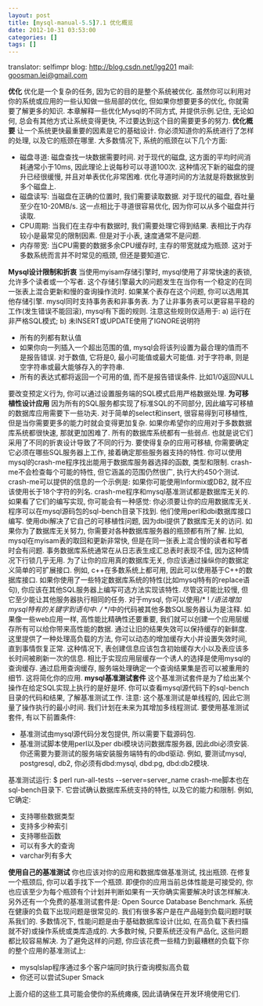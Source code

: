 ```yaml
---
layout: post
title: [mysql-manual-5.5]7.1 优化概览
date: 2012-10-31 03:53:00
categories: []
tags: []
---
```

translator: selfimpr
blog: http://blog.csdn.net/lgg201
mail: goosman.lei@gmail.com


**优化**
优化是一个复杂的任务, 因为它的目的是整个系统被优化. 虽然你可以利用对你的系统或应用的一些认知做一些局部的优化, 但如果你想要更多的优化, 你就需要了解更多的知识.
本章解释一些优化Mysql的不同方式, 并提供示例.记住, 无论如何, 总会有其他方式让系统变得更快, 不过要达到这个目的需要更多的努力.
**优化概要**
让一个系统更快最重要的因素是它的基础设计. 你必须知道你的系统进行了怎样的处理, 以及它的瓶颈在哪里. 大多数情况下, 系统的瓶颈在以下几个方面:
- 磁盘寻道: 磁盘查找一块数据需要时间. 对于现代的磁盘, 这方面的平均时间消耗通常小于10ms, 因此理论上说每秒可以寻道100次. 这种情况下新的磁盘的提升已经很缓慢, 并且对单表优化非常困难. 优化寻道时间的方法就是将数据放到多个磁盘上.
- 磁盘读写: 当磁盘在正确的位置时, 我们需要读取数据. 对于现代的磁盘, 吞吐量至少在10-20MB/s. 这一点相比于寻道很容易优化, 因为你可以从多个磁盘并行读取.
- CPU周期: 当我们在主存中有数据时, 我们需要处理它得到结果. 表相比于内存较小是最常见的限制因素. 但是对于小表, 速度通常不是问题.
- 内存带宽: 当CPU需要的数据多余CPU缓存时, 主存的带宽就成为瓶颈. 这对于多数系统而言并不时常见的瓶颈, 但还是要知道它.

**Mysql设计限制和折衷**
当使用myisam存储引擎时, mysql使用了非常快速的表锁, 允许多个读者或一个写者. 这个存储引擎最大的问题发生在当你有一个稳定的在同一张表上混合更新和慢的查询操作流时. 如果某个表存在这个问题, 你可以选用其他存储引擎.
mysql同时支持事务表和非事务表. 为了让非事务表可以更容易平稳的工作(发生错误不能回滚), mysql有下面的规则. 注意这些规则仅适用于: a) 运行在非严格SQL模式; b) 未INSERT或UPDATE使用了IGNORE说明符
- 所有的列都有默认值
- 如果你向一列插入一个超出范围的值, mysql会将该列设置为最合理的值而不是报告错误. 对于数值, 它将是0, 最小可能值或最大可能值. 对于字符串, 则是空字符串或最大能够存入的字符串.
- 所有的表达式都将返回一个可用的值, 而不是报告错误条件. 比如1/0返回NULL

要改变预定义行为, 你可以通过设置服务端的SQL模式启用严格数据处理.
**为可移植性设计应用**
因为所有的SQL服务都实现了标准SQL的不同部分, 因此编写可移植的数据库应用需要下一些功夫. 对于简单的select和insert, 很容易得到可移植性, 但是当你需要更多的能力时就会变得更加复杂. 如果你希望你的应用对于多数数据库系统都很快速, 那就更加困难了.
所有的数据库系统都有一些弱点. 也就是说它们采用了不同的折衷设计导致了不同的行为.
要使得复杂的应用可移植, 你需要确定它必须在哪些SQL服务器上工作, 接着确定那些服务器支持的特性. 你可以使用mysql的crash-me程序找出能用于数据库服务器选择的函数, 类型和限制. crash-me不会检查每个可能的特性, 但它涵盖的范围仍然很广, 执行大约450个测试. crash-me可以提供的信息的一个示例是: 如果你可能使用Informix或DB2, 就不应该使用长于18个字符的列名.
crash-me程序和mysql基准测试都是数据库无关的. 如果看了它们的编写实现, 你可能会有一种感觉: 你必须要让你的应用数据库无关. 程序可以在mysql源码包的sql-bench目录下找到. 他们使用perl和dbi数据库接口编写. 使用dbi解决了它自己的可移植性问题, 因为dbi提供了数据库无关的访问.
如果你为了数据库无关努力, 你需要对各种数据库服务器的瓶颈都有所了解. 比如, mysql在myisam表的取回和更新非常快, 但是在同一张表上混合慢的读者和写者时会有问题. 事务数据库系统通常在从日志表生成汇总表时表现不佳, 因为这种情况下行锁几乎无用.
为了让你的应用真的数据库无关, 你应该通过操纵你的数据定义简单的可扩展接口. 例如, c++在多数系统上都可用, 因此可以使用基于C++的数据库接口.
如果你使用了一些特定数据库系统的特性(比如mysql特有的replace语句), 你应该在其他SQL服务器上编写可选方法实现该特性. 尽管这可能比较慢, 但它至少能让其他服务器执行相同的任务.
对于mysql, 你可以使用/* ! */语法增加mysql特有的关键字到语句中. /* */中的代码被其他多数SQL服务器认为是注释.
如果像一些web应用一样, 高性能比精确性还要重要, 我们就可以创建一个应用层缓存所有可以给你带来高性能的数据. 通过让旧的结果失效可以保持缓存的新鲜度. 这里提供了一种处理高负载的方法, 你可以动态的增加缓存大小并设置失效时间, 直到事情恢复正常.
这种情况下, 表创建信息应该包含初始缓存大小以及表应该多长时间被刷新一次的信息.
相比于实现应用层缓存一个诱人的选择是使用mysql的查询缓存. 通过启用查询缓存, 服务端处理确定一个查询结果集是否可以被重用的细节. 这将简化你的应用.
**mysql基准测试套件**
这个基准测试套件是为了给出某个操作在给定SQL实现上执行的是好是坏. 你可以查看mysql源代码下的sql-bench目录的代码和结果, 了解基准测试工作.
注意: 这个基准测试是单线程的, 因此它测量了操作执行的最小时间. 我们计划在未来为其增加多线程测试.
要使用基准测试套件, 有以下前置条件:
- 基准测试由mysql源代码分发包提供, 所以需要下载源码包.
- 基准测试脚本使用perl以及per dbi模块访问数据库服务器, 因此dbi必须安装. 你还需要为要测试的服务端安装服务端特有的dbd驱动. 例如, 要测试mysql, postgresql, db2, 你必须有dbd:mysql, dbd:pg, dbd:db2模块.

基准测试运行:
$ perl run-all-tests --server=server_name
crash-me脚本也在sql-bench目录下. 它尝试确认数据库系统支持的特性, 以及它的能力和限制. 例如, 它确定:
- 支持哪些数据类型
- 支持多少种索引
- 支持哪些函数
- 可以有多大的查询
- varchar列有多大

**使用自己的基准测试**
你也应该对你的应用和数据库做基准测试, 找出瓶颈. 在修复一个瓶颈后, 你可以着手找下一个瓶颈. 即便你的应用当前总体性能是可接受的, 你也应该至少为每个瓶颈有个计划并判断如果有一天你确实需要解决时该怎样解决.
另外还有一个免费的基准测试套件是: Open Source Database Benchmark.
系统在健康的负载下出现问题是很常见的. 我们有很多客户是在产品碰到负载问题时联系我们的. 多数情况下, 性能问题是由于基础数据库设计(比如, 在高负载下表扫描就不好)或操作系统或类库造成的. 大多数时候, 只要系统还没有产品化, 这些问题都比较容易解决.
为了避免这样的问题, 你应该花费一些精力到最糟糕的负载下你的整个应用的基准测试上:
- mysqlslap程序通过多个客户端同时执行查询模拟高负载
- 你还可以尝试Super Smack

上面介绍的这些工具可能会使你的系统瘫痪, 因此请确保在开发环境使用它们.

